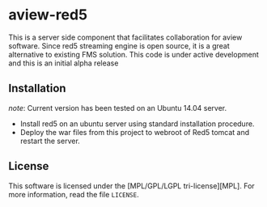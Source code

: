 # aview-red5

This is a server side component that facilitates collaboration for aview software. Since red5 streaming engine is open source, it is a great alternative to existing FMS solution. 
This code is under active development and this is an initial alpha release

Installation
--------------------
*note*: Current version has been tested on an Ubuntu 14.04 server. 
* Install red5 on an ubuntu server using standard installation procedure.
* Deploy the war files from this project to webroot of Red5 tomcat and restart the server. 

License
------------
This software is licensed under the [MPL/GPL/LGPL tri-license][MPL]. For more
information, read the file ``LICENSE``.
